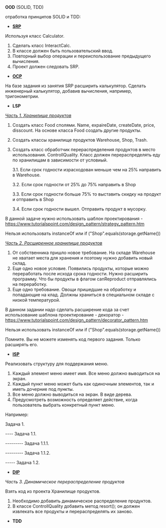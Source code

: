 **OOD** (SOLID, TDD) 

отработка принципов SOLID и TDD:
 * [**SRP**](https://github.com/johnivo/job4j/commit/1b2b42d2c94fdb9a1557d359489f94fe7047b5f7 "калькулятор") 

 Используя класс Calculator.
 1. Сделать класс InteractCalc.
 2. В классе должен быть пользовательский ввод.
 3. Повторный выбор операции и переиспользование предыдущего вычисления.
 4. Проект должен следовать SRP.
 
 * [**OCP**](https://github.com/johnivo/job4j/commit/77ce739e6e54cf0adec584211704930e90b32c46 "инженерный калькулятор")  
 
 На базе задания из занятия SRP расширить калькулятор. 
 Сделать инженерный калькулятор, добавив вычисления, например, тригонометрии.
 
 * **LSP** 
 
 [*Часть 1. Хранилище продуктов*](https://github.com/johnivo/job4j/commit/1dafd6a7f724680f13a318f9c7c4d5c56a896a07 "хранилище продуктов")
 
 1. Создать класс Food сполями. Name, expaireDate, createDate, price, disscount. На основе класса Food создать другие продукты. 
 2. Создать классы хранилище продуктов Warehouse, Shop, Trash. 
 3. Создать класс обработчик перераспределения продуктов в место использования. ControllQuality. Класс должен перераспределять еду по хранилищам в зависимости от условиый.      
     
     3.1. Если срок годности израсходован меньше чем на 25% направить в Warehouse.
     
     3.2. Если срок годности от 25% до 75% направить в Shop 
     
     3.3. Если срок годности больше 75% то выставить скидку на продукт и отправить в Shop 
     
     3.4. Если срок годности вышел. Отправить продукт в мусорку.
 
 В данной задаче нужно использовать шаблон проектирования - https://www.tutorialspoint.com/design_pattern/strategy_pattern.htm
 
 Нельзя использовать instanceOf или if ("Shop".equals(storage.getName())
 
 [*Часть 2. Расширенное хранилище продуктов*](https://github.com/johnivo/job4j/commit/55ee3d584d1a209061a004215a77c85a3d34499b "расширенное хранилище")
 
 1. От собственника пришло новое требование. На складе Warehouse не хватает места для хранения и поэтому нужно добавить новый склад.
 2. Еще одно новое условие. Появились продукты, которые можно переработать после исхода срока годности. Нужно расширить программу. Что бы продукты в флагом canReproduct отправлялись на переработку. 
 3.  Еще одно требование. Овощи пришедшие на обработку и попадающие на клад. Должны храниться в специальном складе с низкой температурой.
 
 В данном задании надо сделать расширение кода за счет использование шаблона проектирование - декоратор - https://www.tutorialspoint.com/design_pattern/decorator_pattern.htm
 
 Нельзя использовать instanceOf или if ("Shop".equals(storage.getName())
 
 
 Помните. Вы не можете изменять код первого задания. Только расширять его.
 
 * [**ISP**](https://github.com/johnivo/job4j/commit/6a84f938f3e9fc88f23514d12cf2979aa0499e5a "меню") 
 
 Реализовать структуру для поддержания меню.
 
 1. Каждый элемент меню имеет имя. Все меню должно выводиться на экран. 
 2. Каждый пункт меню может быть как одиночным элементов, так и иметь дочерние под пункты.
 3. Все меню должно выводиться на экран. В виде дерева.
 4. Предусмотреть возможность определяет действие, когда пользователь выбрать конкретный пункт меню.
 
 Например:
 
 Задача 1.

 ---- Задача 1.1.
 
 --------- Задача 1.1.1.
 
 --------- Задача 1.1.2.
 
 ----- Задача 1.2.
 
 
 * [**DIP**](https://github.com/johnivo/job4j/commit/f300bef492f6f7ed347286298e4891ea8e067298 "перераспределение продуктов") 
 
 *Часть 3. Динамическое перераспределение продуктов* 

 Взять код из проекта Хранилище продуктов. 
 1. Необходимо добавить динамическое распределение продуктов.
 2. В классе ControllQuality добавить метод resort(); он должен извлекать все продукты и перераспределять их заново.
  
 * **TDD** 
 